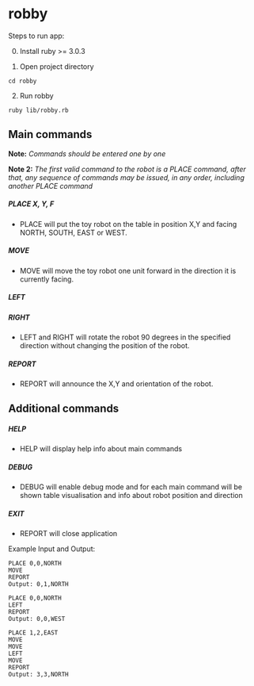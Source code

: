 # robby

Steps to run app:

0) Install ruby >= 3.0.3

1) Open project directory
```
cd robby
```
2) Run robby
```
ruby lib/robby.rb
```

## Main commands

**Note:** *Commands should be entered one by one*

**Note 2:** *The first valid command to the robot is a PLACE command, after that, any sequence of commands may be issued, in any order, including another PLACE command*

##### PLACE X, Y, F
- PLACE will put the toy robot on the table in position X,Y and facing NORTH, SOUTH, EAST or WEST.

##### MOVE
- MOVE will move the toy robot one unit forward in the direction it is currently facing.

##### LEFT
##### RIGHT
- LEFT and RIGHT will rotate the robot 90 degrees in the specified direction without changing the position of the robot.

##### REPORT
- REPORT will announce the X,Y and orientation of the robot.

## Additional commands

##### HELP
- HELP will display help info about main commands

##### DEBUG
- DEBUG will enable debug mode and for each main command will be shown table visualisation and info about robot position and direction

##### EXIT
- REPORT will close application

Example Input and Output:

```plain
PLACE 0,0,NORTH
MOVE
REPORT
Output: 0,1,NORTH
```

```plain
PLACE 0,0,NORTH
LEFT
REPORT
Output: 0,0,WEST
```

```plain
PLACE 1,2,EAST
MOVE
MOVE
LEFT
MOVE
REPORT
Output: 3,3,NORTH
```
